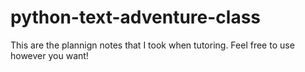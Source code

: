 # python-text-adventure-class
This are the plannign notes that I took when tutoring. Feel free to use however you want!
